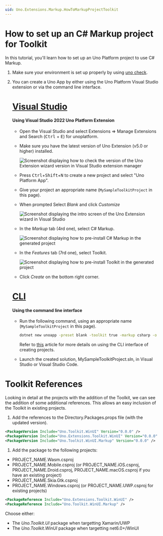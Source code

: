 ```yaml
---
uid: Uno.Extensions.Markup.HowToMarkupProjectToolkit
---
```


# How to set up an C# Markup project for Toolkit

In this tutorial, you'll learn how to set up an Uno Platform project to use C# Markup.

1. Make sure your environment is set up properly by using [uno check](xref:UnoCheck.UsingUnoCheck).
1. You can create a Uno App by either using the Uno Platform Visual Studio extension or via the command line interface.

    # [**Visual Studio**](#tab/vs)

    #### Using Visual Studio 2022 Uno Platform Extension

	- Open the Visual Studio and select Extensions => Manage Extensions and Search (<kbd>Ctrl</kbd> + <kbd>E</kbd>) for unoplatform.

    - Make sure you have the latest version of Uno Extension (v5.0 or higher) installed.

        ![Screenshot displaying how to check the version of the Uno Extension wizard version in Visual Studio extension manager](../Assets/MarkupProject-VsixVersion.jpg)

    - Press <kbd>Ctrl</kbd>+<kbd>Shift</kbd>+<kbd>N</kbd> to create a new project and select "Uno Platform App".

    - Give your project an appropriate name (`MySampleToolkitProject` in this page).

    - When prompted Select *Blank* and click *Customize*

        ![Screenshot displaying the intro screen of the Uno Extension wizard in Visual Studio](../Assets/MarkupProject-StartupType.jpg)

    - In the *Markup* tab (4rd one), select C# Markup.

        ![Screenshot displaying how to pre-install C# Markup in the generated project](../Assets/MarkupProject-VsixMarkup.jpg)

    - In the *Features* tab (7rd one), select Toolkit.

        ![Screenshot displaying how to pre-install Toolkit in the generated project](../Assets/MarkupProject-VsixMarkupToolkit.jpg)

    - Click *Create* on the bottom right corner.

    # [**CLI**](#tab/cli)

    #### Using the command line interface

    - Run the following command, using an appropriate name (`MySampleToolkitProject` in this page).

        ```cmd
        dotnet new unoapp -preset blank -toolkit true -markup csharp -o MySampleToolkitProject
        ```

        Refer to [this](https://platform.uno/docs/articles/get-started-dotnet-new.html) article for more details
        on using the CLI interface of creating projects.

    - Launch the created solution, MySampleToolkitProject.sln, in  Visual Studio or Visual Studio Code.

# Toolkit References

Looking in detail at the projects with the addition of the Toolkit, we can see the addition of some additional references.
This allows an easy inclusion of the Toolkit in existing projects.

1. Add the references to the Directory.Packages.props file (with the updated version).

```xml
<PackageVersion Include="Uno.Toolkit.WinUI" Version="0.0.0" />
<PackageVersion Include="Uno.Extensions.Toolkit.WinUI" Version="0.0.0" />
<PackageVersion Include="Uno.Toolkit.WinUI.Markup" Version="0.0.0" />
```

1. Add the package to the following projects:

* PROJECT_NAME.Wasm.csproj
* PROJECT_NAME.Mobile.csproj (or PROJECT_NAME.iOS.csproj, PROJECT_NAME.Droid.csproj, PROJECT_NAME.macOS.csproj if you have an existing project)
* PROJECT_NAME.Skia.Gtk.csproj
* PROJECT_NAME.Windows.csproj (or PROJECT_NAME.UWP.csproj for existing projects)

```xml
<PackageReference Include="Uno.Extensions.Toolkit.WinUI" />
<PackageReference Include="Uno.Toolkit.WinUI.Markup" />
```

Choose either:

- The *Uno.Toolkit.UI* package when targetting Xamarin/UWP
- The *Uno.Toolkit.WinUI* package when targetting net6.0+/WinUI

